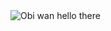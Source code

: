 <img src='https://i.pinimg.com/originals/01/ec/5c/01ec5c37f26599b290176e884962c7d1.gif' alt='Obi wan hello there' />

<!--
**MathieuMoye/MathieuMoye** is a ✨ _special_ ✨ repository because its `README.md` (this file) appears on your GitHub profile.

Here are some ideas to get you started:

- 🔭 I’m currently working on ...
- 🌱 I’m currently learning ...
- 👯 I’m looking to collaborate on ...
- 🤔 I’m looking for help with ...
- 💬 Ask me about ...
- 📫 How to reach me: ...
- 😄 Pronouns: ...
- ⚡ Fun fact: ...
-->
